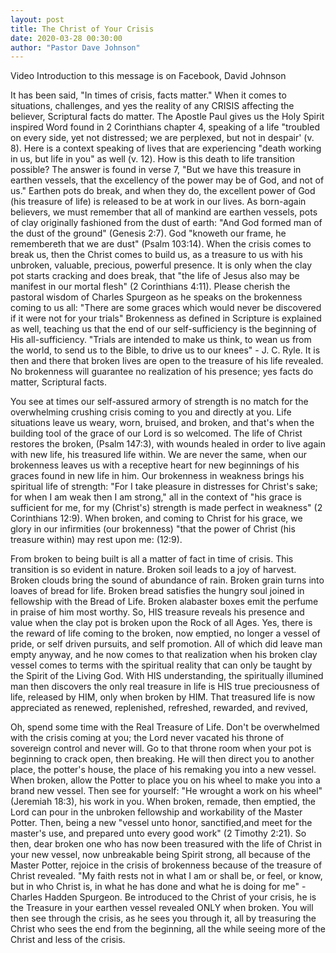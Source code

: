 ```yaml
---
layout: post
title: The Christ of Your Crisis 
date: 2020-03-28 00:30:00
author: "Pastor Dave Johnson"
---
```


Video Introduction to this message is on Facebook, David Johnson

It has been said, "In times of crisis, facts matter."  When it comes to situations, challenges, and yes the reality of any CRISIS affecting the believer, Scriptural facts do matter.  The Apostle Paul gives us the Holy Spirit inspired Word found in 2 Corinthians chapter 4, speaking of a life "troubled on every side, yet not distressed; we are perplexed, but not in despair' (v. 8).  Here is a context speaking of lives that are experiencing "death working in us, but life in you" as well (v. 12).  How is this death to life transition possible?  The answer is found in verse 7, "But we have this treasure in earthen vessels, that the excellency of the power may be of God, and not of us."  Earthen pots do break, and when they do, the excellent power of God (his treasure of life) is released to be at work in our lives.   As born-again believers, we must remember that all of mankind are earthen vessels, pots of clay originally fashioned from the dust of earth: "And God formed man of the dust of the ground" (Genesis 2:7).  God "knoweth our frame, he remembereth that we are dust" (Psalm 103:14).  When the crisis comes to break us, then the Christ comes to build us, as a treasure to us with his unbroken, valuable, precious, powerful presence.  It is only when the clay pot starts cracking and does break, that "the life of Jesus also may be manifest in our mortal flesh" (2 Corinthians 4:11).  Please cherish the pastoral wisdom of Charles Spurgeon as he speaks on the brokenness coming to us all:  "There are some graces which would never be discovered if it were not for your trials"  Brokenness as defined in Scripture is explained as well, teaching us that the end of our self-sufficiency is the beginning of His all-sufficiency.  "Trials are intended to make us think, to wean us from the world, to send us to the Bible, to drive us to our knees" - J. C. Ryle.  It is then and there that broken lives are open to the treasure of his life revealed.  No brokenness will guarantee no realization of his presence; yes facts do matter, Scriptural facts. 

You see at times our self-assured armory of strength is no match for the overwhelming crushing crisis coming to you and directly at you. Life situations leave us weary, worn, bruised, and broken, and that's when the building tool of the grace of our Lord is so welcomed.  The life of Christ restores the broken, (Psalm 147:3), with wounds healed in order to live again with new life, his treasured life within.  We are never the same, when our brokenness leaves us with a receptive heart for new beginnings of his graces found in new life in him.  Our brokenness in weakness brings his spiritual life of strength: "For I take pleasure in distresses for Christ's sake; for when I am weak then I am strong," all in the context of "his grace is sufficient for me, for my (Christ's) strength is made perfect in weakness" (2 Corinthians 12:9).  When broken, and coming to Christ for his grace, we glory in our infirmities (our brokenness) "that the power of Christ (his treasure within) may rest upon me: (12:9). 

From broken to being built is all a matter of fact in time of crisis.  This transition is so evident in nature.  Broken soil leads to a joy of harvest.  Broken clouds bring the sound of abundance of rain.  Broken grain turns into loaves of bread for life.  Broken bread satisfies the hungry soul joined in fellowship with the Bread of Life.  Broken alabaster boxes emit the perfume in praise of him most worthy.  So, HIS treasure reveals his presence and value when the clay pot is broken upon the Rock of all Ages.  Yes, there is the reward of life coming to the broken, now emptied, no longer a vessel of pride, or self driven pursuits, and self promotion.  All of which did leave man empty anyway, and he now comes to that realization when his broken clay vessel comes to terms with the spiritual reality that can only be taught by the Spirit of the Living God.  With HIS understanding, the spiritually illumined man then discovers the only real treasure in life is HIS true preciousness of life, released by HIM, only when broken by HIM.  That treasured life is now appreciated as renewed, replenished, refreshed, rewarded, and revived, 

Oh, spend some time with the Real Treasure of Life.  Don't be overwhelmed with the crisis coming at you; the Lord never vacated his throne of sovereign control and never will.  Go to that throne room when your pot is beginning to crack open, then breaking.  He will then direct you to another place, the potter's house, the place of his remaking you into a new vessel.  When broken, allow the Potter to place you on his wheel to make you into a brand new vessel.  Then see for yourself: "He wrought a work on his wheel" (Jeremiah 18:3), his work in you.  When broken, remade, then emptied, the Lord can pour in the unbroken fellowship and workability of the Master Potter.  Then, being a new "vessel unto honor, sanctified,and meet for the master's use, and prepared unto every good work" (2 Timothy 2:21).  So then, dear broken one who has now been treasured with the life of Christ in your new vessel, now unbreakable being Spirit strong, all because of the Master Potter, rejoice in the crisis of brokenness  because of the treasure of Christ revealed.  "My faith rests not in what I am or shall be, or feel, or know, but in who Christ is, in what he has done and what he is doing for me" - Charles Hadden Spurgeon.  Be introduced to the Christ of your crisis, he is the Treasure in your earthen vessel revealed ONLY when broken.  You will then see through the crisis, as he sees you through it, all by treasuring the Christ who sees the end from the beginning, all the while seeing more of the Christ and less of the crisis.